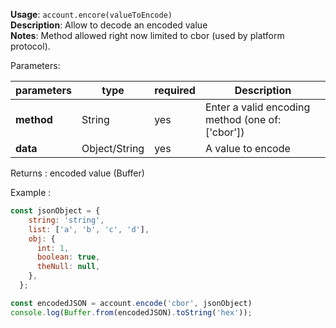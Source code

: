 **Usage**: `account.encore(valueToEncode)`    
**Description**: Allow to decode an encoded value   
**Notes**: Method allowed right now limited to cbor (used by platform protocol).      

Parameters: 

| parameters        | type   | required       | Description                                      |  
|-------------------|--------|----------------| -------------------------------------------------|
| **method**        | String | yes            | Enter a valid encoding method (one of: ['cbor']) |
| **data**          | Object/String | yes     | A value to encode                                |

Returns : encoded value (Buffer)  

Example : 
```js
const jsonObject = {
    string: 'string',
    list: ['a', 'b', 'c', 'd'],
    obj: {
      int: 1,
      boolean: true,
      theNull: null,
    },
  };

const encodedJSON = account.encode('cbor', jsonObject)
console.log(Buffer.from(encodedJSON).toString('hex'));
```
